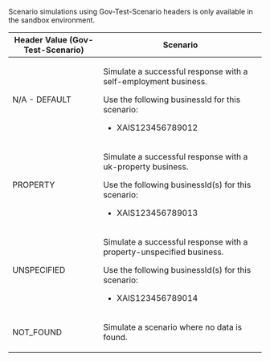 <p>Scenario simulations using Gov-Test-Scenario headers is only available in the sandbox environment.</p>
<table>
    <thead>
        <tr>
            <th>Header Value (Gov-Test-Scenario)</th>
            <th>Scenario</th>
        </tr>
    </thead>
    <tbody>
        <tr>
            <td><p>N/A - DEFAULT</p></td>
            <td>
                <p>Simulate a successful response with a self-employment business.</p>
                <p>Use the following businessId for this scenario:</p>
                <ul>
                    <li>XAIS123456789012</li>
                </ul>
            </td>
        </tr>
        <tr>
            <td><p>PROPERTY</p></td>
            <td><p>Simulate a successful response with a uk-property business.</p>
            <p>Use the following businessId(s) for this scenario:</p>
            <ul>
              <li>XAIS123456789013</li>
            </ul>
            </td>
        </tr>
        <tr>
            <td><p>UNSPECIFIED</p></td>       
            <td><p>Simulate a successful response with a property-unspecified business.</p>
            <p>Use the following businessId(s) for this scenario:</p>
            <ul>
              <li>XAIS123456789014</li>
            </ul>
            </td>        
        </tr>
        <tr>
            <td><p>NOT_FOUND</p></td>
            <td><p>Simulate a scenario where no data is found.</p></td>
        </tr>
    </tbody>
</table>